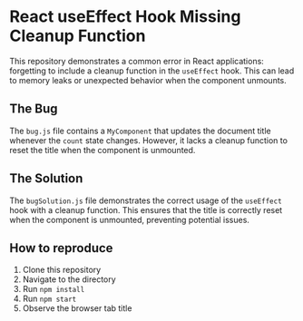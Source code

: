 # React useEffect Hook Missing Cleanup Function
This repository demonstrates a common error in React applications: forgetting to include a cleanup function in the `useEffect` hook.  This can lead to memory leaks or unexpected behavior when the component unmounts.

## The Bug
The `bug.js` file contains a `MyComponent` that updates the document title whenever the `count` state changes.  However, it lacks a cleanup function to reset the title when the component is unmounted.

## The Solution
The `bugSolution.js` file demonstrates the correct usage of the `useEffect` hook with a cleanup function.  This ensures that the title is correctly reset when the component is unmounted, preventing potential issues.

## How to reproduce
1. Clone this repository
2. Navigate to the directory
3. Run `npm install`
4. Run `npm start`
5. Observe the browser tab title